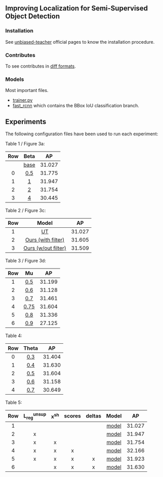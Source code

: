 ## Improving Localization for Semi-Supervised Object Detection

### Installation

See [unbiased-teacher](https://github.com/facebookresearch/unbiased-teacher/tree/ba543ed)
official pages to know the installation procedure.

### Contributes

To see contributes in [diff formats](contributes.diff).

### Models

Most important files.

- [trainer.py](ubteacher/engine/trainer.py)
- [fast_rcnn](ubteacher/modeling/roi_heads/fast_rcnn.py) which contains the
  BBox IoU classification branch.

## Experiments

The following configuration files have been used to run each experiment:

Table 1 / Figure 3a:

| Row | Beta | AP |
| :--: | :--: | :--: |
|   | [base](configs/coco_supervision/faster_rcnn_R_50_FPN_sup10_run1-base.yaml)  | 31.027 |
| 0 | [0.5](configs/coco_supervision/faster_rcnn_R_50_FPN_sup10_run1-v7_4.yaml)   | 31.775 |
| 1 | [1](configs/coco_supervision/faster_rcnn_R_50_FPN_sup10_run1-v7.yaml)       | 31.947 |
| 2 | [2](configs/coco_supervision/faster_rcnn_R_50_FPN_sup10_run1-v7_2.yaml)     | 31.754 |
| 3 | [4](configs/coco_supervision/faster_rcnn_R_50_FPN_sup10_run1-v7_3.yaml)     | 30.445 |


Table 2 / Figure 3c:

| Row | Model | AP |
| :--: | :--: | :--: |
| 1 | [UT](configs/coco_supervision/faster_rcnn_R_50_FPN_sup10_run1-base.yaml)                 | 31.027 |
| 2 | [Ours (with filter)](configs/coco_supervision/faster_rcnn_R_50_FPN_sup10_run1-v7_4.yaml) | 31.605 |
| 3 | [Ours (w/out filter)](configs/coco_supervision/faster_rcnn_R_50_FPN_sup10_run1-v7.yaml)  | 31.509 |

Table 3 / Figure 3d:

| Row | Mu | AP |
| :--: | :--: | :--: |
| 1 | [0.5](configs/coco_supervision/faster_rcnn_R_50_FPN_sup10_run1-v28_2.yaml)   | 31.199 |
| 2 | [0.6](configs/coco_supervision/faster_rcnn_R_50_FPN_sup10_run1-v28.yaml)     | 31.128 |
| 3 | [0.7](configs/coco_supervision/faster_rcnn_R_50_FPN_sup10_run1-v28_3.yaml)   | 31.461 |
| 4 | [0.75](configs/coco_supervision/faster_rcnn_R_50_FPN_sup10_run1-v13_5.yaml)  | 31.604 |
| 5 | [0.8](configs/coco_supervision/faster_rcnn_R_50_FPN_sup10_run1-v28_4.yaml)   | 31.336 |
| 6 | [0.9](configs/coco_supervision/faster_rcnn_R_50_FPN_sup10_run1-v28_5.yaml)   | 27.125 |

Table 4:

| Row | Theta | AP |
| :--: | :--: | :--: |
| 0 | [0.3](configs/coco_supervision/faster_rcnn_R_50_FPN_sup10_run1-v31_4.yaml)  | 31.404 |
| 1 | [0.4](configs/coco_supervision/faster_rcnn_R_50_FPN_sup10_run1-v31_3.yaml)  | 31.630 |
| 2 | [0.5](configs/coco_supervision/faster_rcnn_R_50_FPN_sup10_run1-v13_5.yaml)  | 31.604 |
| 3 | [0.6](configs/coco_supervision/faster_rcnn_R_50_FPN_sup10_run1-v31.yaml)    | 31.158 |
| 4 | [0.7](configs/coco_supervision/faster_rcnn_R_50_FPN_sup10_run1-v31_2.yaml)  | 30.649 |

Table 5:

| Row | L<sub>reg</sub><sup>unsup</sup> | x<sup>sh</sup> | scores | deltas| Model | AP |
| :--: | :--: | :--: | :--: | :--: | :--: | :--: |
| 1 |   |   |   |   | [model](configs/coco_supervision/faster_rcnn_R_50_FPN_sup10_run1-base.yaml)   | 31.027 |
| 2 | x |   |   |   | [model](configs/coco_supervision/faster_rcnn_R_50_FPN_sup10_run1-v7.yaml)     | 31.947 |
| 3 | x | x |   |   | [model](configs/coco_supervision/faster_rcnn_R_50_FPN_sup10_run1-v36_3.yaml)  | 31.754 |
| 4 | x | x | x |   | [model](configs/coco_supervision/faster_rcnn_R_50_FPN_sup10_run1-v36_2.yaml)  | 32.166 |
| 5 | x | x | x | x | [model](configs/coco_supervision/faster_rcnn_R_50_FPN_sup10_run1-v36.yaml)    | 31.923 |
| 6 |   | x | x | x | [model](configs/coco_supervision/faster_rcnn_R_50_FPN_sup10_run1-v31_3.yaml)  | 31.630 |

